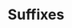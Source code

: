 ---
title: Suffixes
layout: revealjs-exercise
description: "This description is included within meta-tags"
goal: ""
why:
  - Explanation 1
  - Explanation 2
  - Explanation 3
principles:
ppitfalls:
standardtime: 700

content:
  - center: "-ando"
    translate: "-ing"
  - center: "-endo"
    translate: "-ing"
  - center: "-indo"
    translate: "-ing"
  - center: "-ei"
    translate: "-ed"
  - center: "-i"
    translate: "-ed"
  - center: "-ível"
    translate: "-ible"
  - center: "-ável"
    translate: "-able"
  - center: "-dade"
    translate: "-ity"
  - center: "-ência"
    translate: "ence"
  - center: "estudando"
    translate: "studying"
  - center: "trabalhando"
    translate: "working"
  - center: "cantando"
    translate: "singing"
  - center: "comendo"
    translate: "eating"
  - center: "bebendo"
    translate: "drinking"
  - center: "rindo"
    translate: "laughing"
  - center: "caindo"
    translate: "falling"
  - center: "saindo"
    translate: "leaving"
  - center: "estudei"
    translate: "studied"
  - center: "trabalhei"
    translate: "worked"
  - center: "cantei"
    translate: "sang"
  - center: "comi"
    translate: "ate"
  - center: "bebi"
    translate: "drank"
  - center: "ri"
    translate: "laughed"
  - center: "caí"
    translate: "fell"
  - center: "saí"
    translate: "left"
  - center: "geralmente"
    translate: "generally"
  - center: "separadamente"
    translate: "seperately"
  - center: "facilmente"
    translate: "easily"
  - center: "acessível"
    translate: "accessible"
  - center: "divisível" 
    translate: "divisible"
  - center: "admirável"
    translate: "admirable"
  - center: "mensurável"
    translate: "measurable"
  - center: "capacidade"
    translate: "capacity"
  - center: "flexibilidade"
    translate: "flexibility"
  - center: "eternidade"
    translate: "eternity"
  - center: "violência"
    translate: "violence"
  - center: "dependência"
    translate: "dependence"
  - center: "paciência"
    translate: "patience"
---